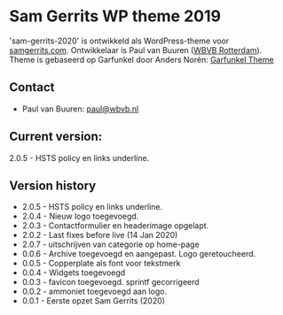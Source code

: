 # Sam Gerrits WP theme 2019

'sam-gerrits-2020' is ontwikkeld als WordPress-theme voor [samgerrits.com](https://samgerrits.com). 
Ontwikkelaar is Paul van Buuren ([WBVB Rotterdam](https://wbvb.nl)).
Theme is gebaseerd op Garfunkel door Anders Norén: [Garfunkel Theme](https://www.andersnoren.se/teman/garfunkel-wordpress-theme/) 


## Contact
* Paul van Buuren: paul@wbvb.nl

## Current version:
2.0.5 - HSTS policy en links underline.

## Version history
* 2.0.5 - HSTS policy en links underline.
* 2.0.4 - Nieuw logo toegevoegd.
* 2.0.3 - Contactformulier en headerimage opgelapt.
* 2.0.2 - Last fixes before live (14 Jan 2020)
* 2.0.7 - uitschrijven van categorie op home-page
* 0.0.6 - Archive toegevoegd en aangepast. Logo geretoucheerd.
* 0.0.5 - Copperplate als font voor tekstmerk
* 0.0.4 - Widgets toegevoegd
* 0.0.3 - favicon toegevoegd. sprintf gecorrigeerd
* 0.0.2 - ammoniet toegevoegd aan logo.
* 0.0.1 - Eerste opzet Sam Gerrits (2020)
